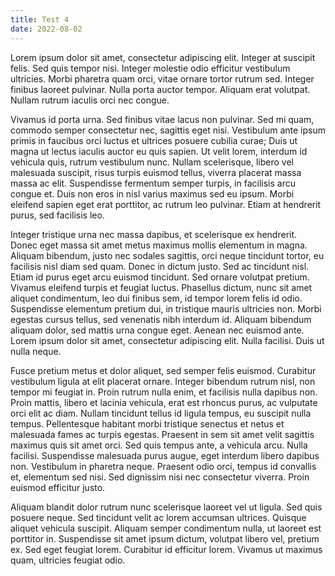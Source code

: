 ```yaml
---
title: Test 4
date: 2022-08-02
---
```


Lorem ipsum dolor sit amet, consectetur adipiscing elit. Integer at suscipit felis. Sed quis tempor nisi. Integer molestie odio efficitur vestibulum ultricies. Morbi pharetra quam orci, vitae ornare tortor rutrum sed. Integer finibus laoreet pulvinar. Nulla porta auctor tempor. Aliquam erat volutpat. Nullam rutrum iaculis orci nec congue.

Vivamus id porta urna. Sed finibus vitae lacus non pulvinar. Sed mi quam, commodo semper consectetur nec, sagittis eget nisi. Vestibulum ante ipsum primis in faucibus orci luctus et ultrices posuere cubilia curae; Duis ut magna ut lectus iaculis auctor eu quis sapien. Ut velit lorem, interdum id vehicula quis, rutrum vestibulum nunc. Nullam scelerisque, libero vel malesuada suscipit, risus turpis euismod tellus, viverra placerat massa massa ac elit. Suspendisse fermentum semper turpis, in facilisis arcu congue et. Duis non eros in nisl varius maximus sed eu ipsum. Morbi eleifend sapien eget erat porttitor, ac rutrum leo pulvinar. Etiam at hendrerit purus, sed facilisis leo.

Integer tristique urna nec massa dapibus, et scelerisque ex hendrerit. Donec eget massa sit amet metus maximus mollis elementum in magna. Aliquam bibendum, justo nec sodales sagittis, orci neque tincidunt tortor, eu facilisis nisl diam sed quam. Donec in dictum justo. Sed ac tincidunt nisl. Etiam id purus eget arcu euismod tincidunt. Sed ornare volutpat pretium. Vivamus eleifend turpis et feugiat luctus. Phasellus dictum, nunc sit amet aliquet condimentum, leo dui finibus sem, id tempor lorem felis id odio. Suspendisse elementum pretium dui, in tristique mauris ultricies non. Morbi egestas cursus tellus, sed venenatis nibh interdum id. Aliquam bibendum aliquam dolor, sed mattis urna congue eget. Aenean nec euismod ante. Lorem ipsum dolor sit amet, consectetur adipiscing elit. Nulla facilisi. Duis ut nulla neque.

Fusce pretium metus et dolor aliquet, sed semper felis euismod. Curabitur vestibulum ligula at elit placerat ornare. Integer bibendum rutrum nisl, non tempor mi feugiat in. Proin rutrum nulla enim, et facilisis nulla dapibus non. Proin mattis, libero et lacinia vehicula, erat est rhoncus purus, ac vulputate orci elit ac diam. Nullam tincidunt tellus id ligula tempus, eu suscipit nulla tempus. Pellentesque habitant morbi tristique senectus et netus et malesuada fames ac turpis egestas. Praesent in sem sit amet velit sagittis maximus quis sit amet orci. Sed quis tempus ante, a vehicula arcu. Nulla facilisi. Suspendisse malesuada purus augue, eget interdum libero dapibus non. Vestibulum in pharetra neque. Praesent odio orci, tempus id convallis et, elementum sed nisi. Sed dignissim nisi nec consectetur viverra. Proin euismod efficitur justo.

Aliquam blandit dolor rutrum nunc scelerisque laoreet vel ut ligula. Sed quis posuere neque. Sed tincidunt velit ac lorem accumsan ultrices. Quisque aliquet vehicula suscipit. Aliquam semper condimentum nulla, ut laoreet est porttitor in. Suspendisse sit amet ipsum dictum, volutpat libero vel, pretium ex. Sed eget feugiat lorem. Curabitur id efficitur lorem. Vivamus ut maximus quam, ultricies feugiat odio.
